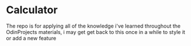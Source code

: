 # Calculator
The repo is for applying all of the knowledge i've learned throughout the OdinProjects materials, i may get get back to this once in a while to style it or add a new feature
